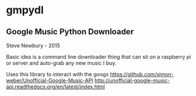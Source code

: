 # gmpydl
Google Music Python Downloader
-----
Steve Newbury - 2015

Basic idea is a command line downloader thing that can sit on a raspberry pi or server and auto-grab any new music I buy.

Uses this library to interact with the googs
https://github.com/simon-weber/Unofficial-Google-Music-API
http://unofficial-google-music-api.readthedocs.org/en/latest/index.html

